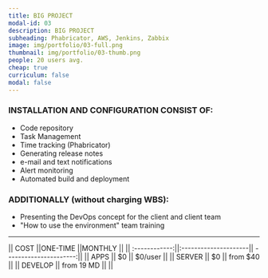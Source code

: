 ```yaml
---
title: BIG PROJECT 
modal-id: 03
description: BIG PROJECT 
subheading: Phabricator, AWS, Jenkins, Zabbix
image: img/portfolio/03-full.png
thumbnail: img/portfolio/03-thumb.png
people: 20 users avg. 
cheap: true
curriculum: false
modal: false
---
```

### INSTALLATION AND CONFIGURATION CONSIST OF:


* Code repository 
* Task Management
* Time tracking (Phabricator)
* Generating release notes
* e-mail and text notifications 
* Alert monitoring 
* Automated build and deployment


### ADDITIONALLY (without charging WBS): 

- Presenting the DevOps concept for the client and client team
- "How to use the environment" team training

-------------------------------------------------------------------

|| COST          ||ONE-TIME              ||MONTHLY                 ||
|| :------------:||:---------------------|| ----------------------:||
|| APPS          ||     $0               || $0/user          ||
|| SERVER        || 	 $0              || from $40               ||
|| DEVELOP       ||   from 19 MD         ||                        ||



